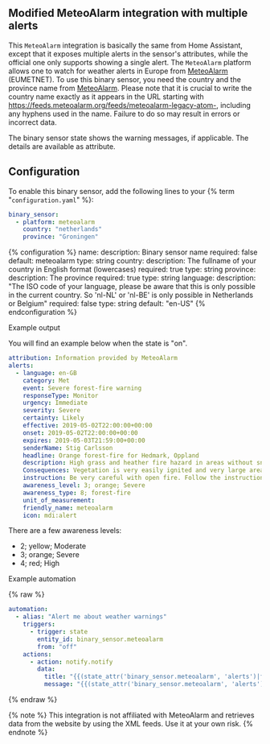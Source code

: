 ## Modified MeteoAlarm integration with multiple alerts

This `MeteoAlarm` integration is basically the same from Home Assistant, except that it exposes multiple alerts in the sensor's attributes, while the official one only supports showing a single alert. The `MeteoAlarm` platform allows one to watch for weather alerts in Europe from [MeteoAlarm](https://www.meteoalarm.org) (EUMETNET). To use this binary sensor, you need the country and the province name from  [MeteoAlarm](https://feeds.meteoalarm.org). Please note that it is crucial to write the country name exactly as it appears in the URL starting with https://feeds.meteoalarm.org/feeds/meteoalarm-legacy-atom-, including any hyphens used in the name. Failure to do so may result in errors or incorrect data.

The binary sensor state shows the warning messages, if applicable. The details are available as attribute.

## Configuration

To enable this binary sensor, add the following lines to your {% term "`configuration.yaml`" %}:

```yaml
binary_sensor:
  - platform: meteoalarm
    country: "netherlands"
    province: "Groningen"
```

{% configuration %}
name:
  description: Binary sensor name
  required: false
  default: meteoalarm
  type: string
country:
  description: The fullname of your country in English format (lowercases)
  required: true
  type: string
province:
  description: The province
  required: true
  type: string
language:
  description: "The ISO code of your language, please be aware that this is only possible in the current country. So 'nl-NL' or 'nl-BE' is only possible in Netherlands or Belgium"
  required: false
  type: string
  default: "en-US"
{% endconfiguration %}


Example output

You will find an example below when the state is "on".

```yaml
attribution: Information provided by MeteoAlarm
alerts:
  - language: en-GB
    category: Met
    event: Severe forest-fire warning
    responseType: Monitor
    urgency: Immediate
    severity: Severe
    certainty: Likely
    effective: 2019-05-02T22:00:00+00:00
    onset: 2019-05-02T22:00:00+00:00
    expires: 2019-05-03T21:59:00+00:00
    senderName: Stig Carlsson
    headline: Orange forest-fire for Hedmark, Oppland
    description: High grass and heather fire hazard in areas without snow until significant amount of precipitation.
    Consequences: Vegetation is very easily ignited and very large areas may be affected.
    instruction: Be very careful with open fire. Follow the instructions from the local authorities. Emergency services should assess a necessary level of alertness.
    awareness_level: 3; orange; Severe
    awareness_type: 8; forest-fire
    unit_of_measurement:
    friendly_name: meteoalarm
    icon: mdi:alert
```

There are a few awareness levels:

- 2; yellow; Moderate
- 3; orange; Severe
- 4; red; High

Example automation

{% raw %}

```yaml
automation:
  - alias: "Alert me about weather warnings"
    triggers:
      - trigger: state
        entity_id: binary_sensor.meteoalarm
        from: "off"
    actions:
      - action: notify.notify
        data:
          title: "{{(state_attr('binary_sensor.meteoalarm', 'alerts')|first)['headline']}}"
          message: "{{(state_attr('binary_sensor.meteoalarm', 'alerts')|first)['description']}} is effective on {{(state_attr('binary_sensor.meteoalarm', 'alerts')|first)['effective']}}"
```

{% endraw %}

{% note %}
This integration is not affiliated with MeteoAlarm and retrieves data from the website by using the XML feeds. Use it at your own risk.
{% endnote %}
